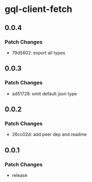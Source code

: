 # gql-client-fetch

## 0.0.4

### Patch Changes

- 79d5602: export all types

## 0.0.3

### Patch Changes

- ad51728: omit default json type

## 0.0.2

### Patch Changes

- 26cc02d: add peer dep and readme

## 0.0.1

### Patch Changes

- release
